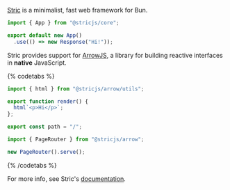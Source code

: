 [Stric](https://github.com/bunsvr) is a minimalist, fast web framework for Bun.

```ts#index.ts
import { App } from "@stricjs/core";

export default new App()
  .use(() => new Response("Hi!"));
```

Stric provides support for [ArrowJS](https://www.arrow-js.com), a library for building reactive interfaces in **native** JavaScript. 

{% codetabs %}

```ts#src/App.ts
import { html } from "@stricjs/arrow/utils";

export function render() {
  html`<p>Hi</p>`;
};

export const path = "/";
```
```ts#index.ts
import { PageRouter } from "@stricjs/arrow";

new PageRouter().serve();
```

{% /codetabs %}

For more info, see Stric's [documentation](https://stricjs.gitbook.io/docs).
